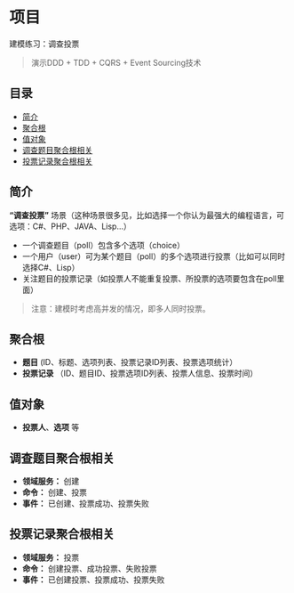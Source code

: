 # 项目
建模练习：调查投票
> 演示DDD + TDD + CQRS + Event Sourcing技术

## 目录
- [简介](#简介)
- [聚合根](#聚合根)
- [值对象](#值对象)
- [调查题目聚合根相关](#调查题目聚合根相关)
- [投票记录聚合根相关](#投票记录聚合根相关)

## 简介
**“调查投票”** 场景（这种场景很多见，比如选择一个你认为最强大的编程语言，可选项：C#、PHP、JAVA、Lisp...）
- 一个调查题目（poll）包含多个选项（choice）
- 一个用户（user）可为某个题目（poll）的多个选项进行投票（比如可以同时选择C#、Lisp）
- 关注题目的投票记录（如投票人不能重复投票、所投票的选项要包含在poll里面）

> 注意：建模时考虑高并发的情况，即多人同时投票。

## 聚合根
- **题目** (ID、标题、选项列表、投票记录ID列表、投票选项统计）
- **投票记录** （ID、题目ID、投票选项ID列表、投票人信息、投票时间）

## 值对象
- **投票人**、**选项** 等

## 调查题目聚合根相关
- **领域服务：** 创建
- **命令：** 创建、投票
- **事件：** 已创建、投票成功、投票失败

## 投票记录聚合根相关
- **领域服务：** 投票
- **命令：** 创建投票、成功投票、失败投票
- **事件：** 已创建投票、投票成功、投票失败

